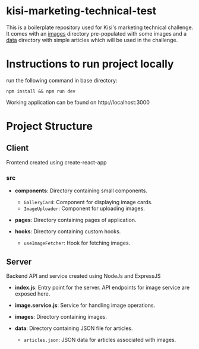 # kisi-marketing-technical-test

This is a boilerplate repository used for Kisi's marketing technical challenge. It comes with an [images](./images/) directory pre-populated with some images and a [data](./data/) directory with simple articles which will be used in the challenge.

# Instructions to run project locally

run the following command in base directory:

`npm install && npm run dev`

Working application can be found on http://localhost:3000

# Project Structure

## Client
Frontend created using create-react-app

### src
- **components**: Directory containing small components.
  - `GalleryCard`: Component for displaying image cards.
  - `ImageUploader`: Component for uploading images.

- **pages**: Directory containing pages of application.

- **hooks**: Directory containing custom hooks.
  - `useImageFetcher`: Hook for fetching images.

## Server
Backend API and service created using NodeJs and ExpressJS

- **index.js**: Entry point for the server. API endpoints for image service are exposed here.

- **image.service.js**: Service for handling image operations.
  
- **images**: Directory containing images.

- **data**: Directory containing JSON file for articles.
  - `articles.json`: JSON data for articles associated with images.


